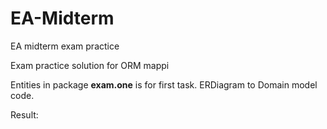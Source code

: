 # EA-Midterm
EA midterm exam practice

Exam practice solution for ORM mappi

Entities in package **exam.one** is for first task. ERDiagram to Domain model code.

Result: 
